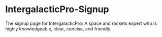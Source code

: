# IntergalacticPro-Signup
The signup page for IntergalacticPro: A space and rockets expert who is highly knowledgeable, clear, concise, and friendly.

